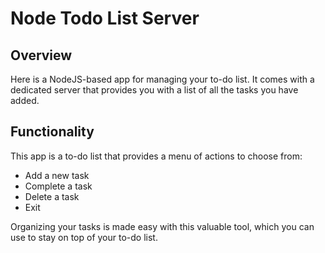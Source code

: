 # Node Todo List Server

## Overview
Here is a NodeJS-based app for managing your to-do list. It comes with a dedicated server that provides you with a list of all the tasks you have added.

## Functionality
This app is a to-do list that provides a menu of actions to choose from:
 
- Add a new task 
- Complete a task
- Delete a task
- Exit

Organizing your tasks is made easy with this valuable tool, which you can use to stay on top of your to-do list.
